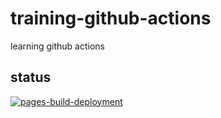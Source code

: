 # training-github-actions

learning github actions

## status

[![pages-build-deployment](https://github.com/ukbendavies/training-github-actions/actions/workflows/pages/pages-build-deployment/badge.svg)](https://github.com/ukbendavies/training-github-actions/actions/workflows/pages/pages-build-deployment)